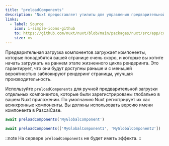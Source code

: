 ```yaml
---
title: "preloadComponents"
description: "Nuxt предоставляет утилиты для управления предварительной загрузкой компонентов."
links:
  - label: Source
    icon: i-simple-icons-github
    to: https://github.com/nuxt/nuxt/blob/main/packages/nuxt/src/app/composables/preload.ts
    size: xs
---
```


Предварительная загрузка компонентов загружает компоненты, которые понадобятся вашей странице очень скоро, и которые вы хотите начать загружать на раннем этапе жизненного цикла рендеринга. Это гарантирует, что они будут доступны раньше и с меньшей вероятностью заблокируют рендеринг страницы, улучшая производительность.

Используйте `preloadComponents` для ручной предварительной загрузки отдельных компонентов, которые были зарегистрированы глобально в вашем Nuxt приложении. По умолчанию Nuxt регистрирует их как асинхронные компоненты. Вы должны использовать версию имени компонента в PascalCase.

```js
await preloadComponents('MyGlobalComponent')

await preloadComponents(['MyGlobalComponent1', 'MyGlobalComponent2'])
```

::note
На сервере `preloadComponents` не будет иметь эффекта.
::
